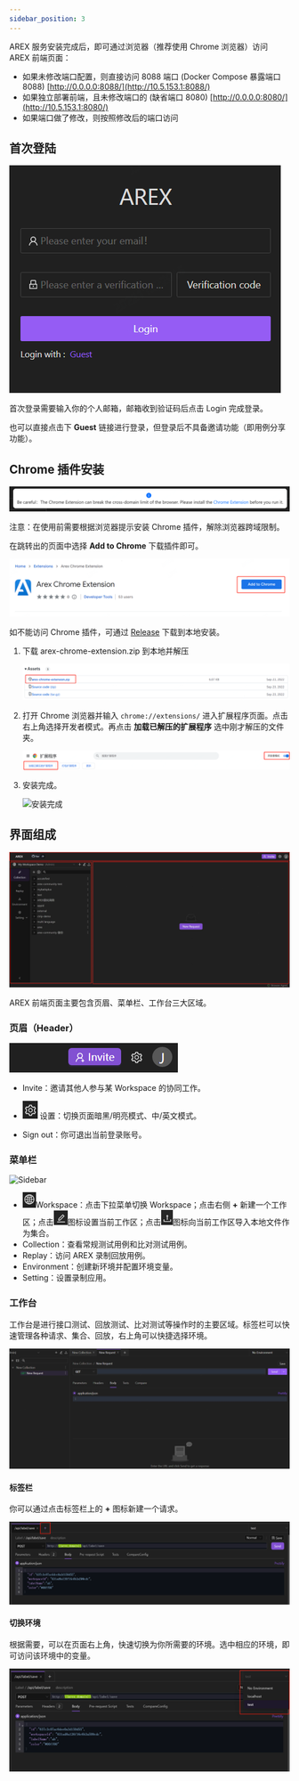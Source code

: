 ```yaml
---
sidebar_position: 3
---
```


AREX 服务安装完成后，即可通过浏览器（推荐使用 Chrome 浏览器）访问 AREX 前端页面：

- 如果未修改端口配置，则直接访问 8088 端口 (Docker Compose 暴露端口 8088) [http://0.0.0.0:8088/](http://10.5.153.1:8088/)
- 如果独立部署前端，且未修改端口的 (缺省端口 8080) [http://0.0.0.0:8080/](http://10.5.153.1:8080/)
- 如果端口做了修改，则按照修改后的端口访问

## 首次登陆

![登录](../resource/c1.log.png)

首次登录需要输入你的个人邮箱，邮箱收到验证码后点击 Login 完成登录。

也可以直接点击下 **Guest** 链接进行登录，但登录后不具备邀请功能（即用例分享功能）。

## Chrome 插件安装

![插件](../resource/c1.chrome.extension.png)

注意：在使用前需要根据浏览器提示安装 Chrome 插件，解除浏览器跨域限制。

在跳转出的页面中选择 **Add to Chrome** 下载插件即可。

![插件](../resource/c1.add.extension.png)

如不能访问 Chrome 插件，可通过 [Release](https://github.com/arextest/arex-chrome-extension/releases) 下载到本地安装。

1. 下载 arex-chrome-extension.zip 到本地并解压

    ![插件](../resource/c1.add.extension2.png)

2. 打开 Chrome 浏览器并输入 `chrome://extensions/` 进入扩展程序页面。点击右上角选择开发者模式。再点击 **加载已解压的扩展程序** 选中刚才解压的文件夹。

    ![插件](../resource/c1.add.extension3.png)

3. 安装完成。

    <img src="https://i.328888.xyz/2023/02/09/3aFVk.png" alt="安装完成" width="500" height="" />

## 界面组成

![界面概览](../resource/c1.overview.jpg)

AREX 前端页面主要包含页眉、菜单栏、工作台三大区域。

### 页眉（Header）

![页眉](../resource/c1.header.png)

- Invite：邀请其他人参与某 Workspace 的协同工作。

- ![Settings icon](../resource/c1.setting.icon.png) 设置：切换页面暗黑/明亮模式、中/英文模式。

- Sign out：你可退出当前登录账号。

### 菜单栏

<img src="https://i.328888.xyz/2023/02/09/3TMab.png" alt="Sidebar" width="400" height="" />

- ![工作区](../resource/c1.workspace.icon.png)Workspace：点击下拉菜单切换 Workspace；点击右侧 **+** 新建一个工作区；点击![编辑工作区](../resource/c1.rename.png)图标设置当前工作区；点击![导入](../resource/c1.import.png)图标向当前工作区导入本地文件作为集合。
- Collection：查看常规测试用例和比对测试用例。
- Replay：访问 AREX 录制回放用例。
- Environment：创建新环境并配置环境变量。
- Setting：设置录制应用。

### 工作台

工作台是进行接口测试、回放测试、比对测试等操作时的主要区域。标签栏可以快速管理各种请求、集合、回放，右上角可以快捷选择环境。

![工作台](../resource/c1.workbench.png)

#### 标签栏

你可以通过点击标签栏上的 **+** 图标新建一个请求。

![新建请求](../resource/c1.newrequest.png)

#### 切换环境

根据需要，可以在页面右上角，快速切换为你所需要的环境。选中相应的环境，即可访问该环境中的变量。

![切换环境](../resource/c1.change.environment.png)
